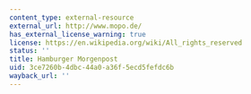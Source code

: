 ```yaml
---
content_type: external-resource
external_url: http://www.mopo.de/
has_external_license_warning: true
license: https://en.wikipedia.org/wiki/All_rights_reserved
status: ''
title: Hamburger Morgenpost
uid: 3ce7260b-4dbc-44a0-a36f-5ecd5fefdc6b
wayback_url: ''
---
```

